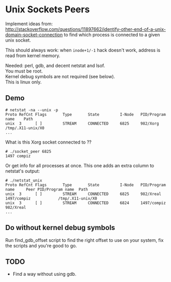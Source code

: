 
Unix Sockets Peers
==================

Implement ideas from:
  http://stackoverflow.com/questions/11897662/identify-other-end-of-a-unix-domain-socket-connection
to find which process is connected to a given unix socket.

This should always work: when `inode+1/-1` hack doesn't work, address is read from kernel memory.

Needed: perl, gdb, and decent netstat and lsof.  
You must be root.  
Kernel debug symbols are not required (see below).  
This is linux only.  


Demo
----

    # netstat -na --unix -p  
    Proto RefCnt Flags       Type       State         I-Node   PID/Program name    Path
    unix  3      [ ]         STREAM     CONNECTED     6825     982/Xorg            /tmp/.X11-unix/X0
    ...

What is this Xorg socket connected to ??

    # ./socket_peer 6825
    1497 compiz

Or get info for all processes at once. This one adds an extra column to netstat's output:

    # ./netstat_unix
    Proto RefCnt Flags       Type       State         I-Node   PID/Program name     Peer PID/Program name  Path
    unix  3      [ ]         STREAM     CONNECTED     6825     982/Xreal            1497/compiz            /tmp/.X11-unix/X0
    unix  3      [ ]         STREAM     CONNECTED     6824     1497/compiz          982/Xreal                 
    ...


Do without kernel debug symbols
--------------------------------

Run find_gdb_offset script to find the right offset to use on your system, fix the scripts and you're good to go.

TODO
----

- Find a way without using gdb.

 